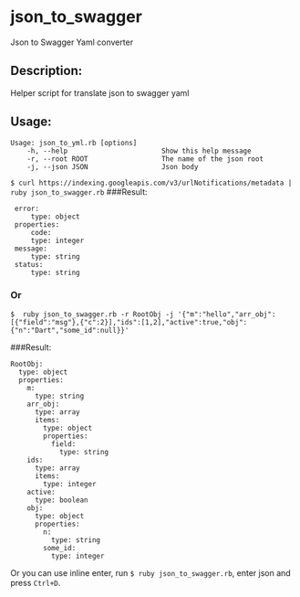 # json_to_swagger
Json to Swagger Yaml converter

## Description:
Helper script for translate json to swagger yaml

## Usage:

```
Usage: json_to_yml.rb [options]
    -h, --help                       Show this help message
    -r, --root ROOT                  The name of the json root
    -j, --json JSON                  Json body
```

``` $ curl https://indexing.googleapis.com/v3/urlNotifications/metadata | ruby json_to_swagger.rb ```
###Result: 
``` ---
 error:
     type: object
 properties:
     code:
     type: integer
 message:
     type: string
 status:
     type: string
```

### Or

``` $  ruby json_to_swagger.rb -r RootObj -j '{"m":"hello","arr_obj":[{"field":"msg"},{"c":2}],"ids":[1,2],"active":true,"obj":{"n":"Dart","some_id":null}}' ```

###Result: 
```
RootObj:
  type: object
  properties:
    m:
      type: string
    arr_obj:
      type: array
      items:
        type: object
        properties:
          field:
            type: string
    ids:
      type: array
      items:
        type: integer
    active:
      type: boolean
    obj:
      type: object
      properties:
        n:
          type: string
        some_id:
          type: integer
```
 
 Or you can use inline enter, run `$ ruby json_to_swagger.rb`, enter json and press `Ctrl+D`.
 